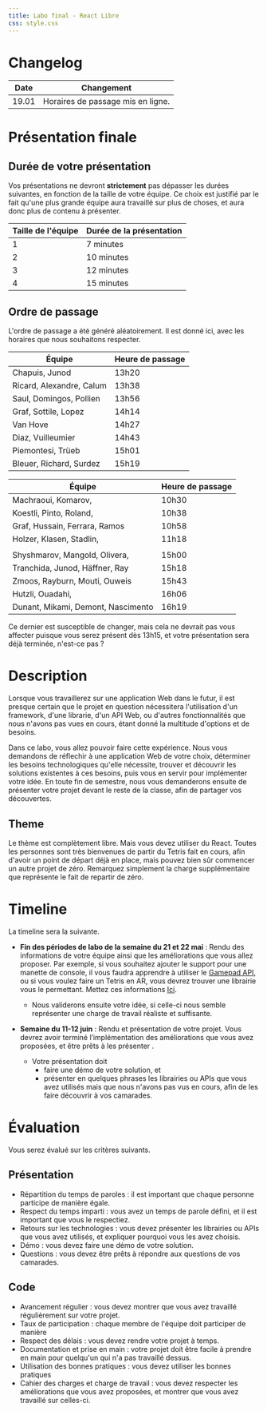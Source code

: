 ```yaml
---
title: Labo final - React Libre
css: style.css
---
```


# Changelog

| Date  | Changement                        |
| ----- | --------------------------------- |
| 19.01 | Horaires de passage mis en ligne. |

<!-- # Informations générales

- Travail de groupe, de 2 à 4 personnes (venez me voir si vous voulez vraiment
  le faire seul·e).
- Requirement Spec à rendre le 12 Décembre, par mail à Stefan et moi.
- Rendu final et présentations le 23 Janvier. -->

# Présentation finale

## Durée de votre présentation

Vos présentations ne devront **strictement** pas dépasser les durées suivantes,
en fonction de la taille de votre équipe. Ce choix est justifié par le fait
qu'une plus grande équipe aura travaillé sur plus de choses, et aura donc plus
de contenu à présenter.

| Taille de l'équipe | Durée de la présentation |
| ------------------ | ------------------------ |
| 1                  | 7 minutes                |
| 2                  | 10 minutes               |
| 3                  | 12 minutes               |
| 4                  | 15 minutes               |

## Ordre de passage

L'ordre de passage a été généré aléatoirement. Il est donné ici, avec les
horaires que nous souhaitons respecter.

| Équipe                   | Heure de passage |
| ------------------------ | ---------------- |
| Chapuis, Junod           | 13h20            |
| Ricard, Alexandre, Calum | 13h38            |
| Saul, Domingos, Pollien  | 13h56            |
| Graf, Sottile, Lopez     | 14h14            |
| Van Hove                 | 14h27            |
| Diaz, Vuilleumier        | 14h43            |
| Piemontesi, Trüeb        | 15h01            |
| Bleuer, Richard, Surdez  | 15h19            |

| Équipe                             | Heure de passage |
| ---------------------------------- | ---------------- |
| Machraoui, Komarov,                | 10h30            |
| Koestli, Pinto, Roland,            | 10h38            |
| Graf, Hussain, Ferrara, Ramos      | 10h58            |
| Holzer, Klasen, Stadlin,           | 11h18            |
|                                    |                  |
| Shyshmarov, Mangold, Olivera,      | 15h00            |
| Tranchida, Junod, Häffner, Ray     | 15h18            |
| Zmoos, Rayburn, Mouti, Ouweis      | 15h43            |
| Hutzli, Ouadahi,                   | 16h06            |
| Dunant, Mikami, Demont, Nascimento | 16h19            |

Ce dernier est susceptible de changer, mais cela ne devrait pas vous affecter
puisque vous serez présent dès 13h15, et votre présentation sera déjà terminée,
n'est-ce pas ?

# Description

Lorsque vous travaillerez sur une application Web dans le futur, il est presque
certain que le projet en question nécessitera l'utilisation d'un framework,
d'une librarie, d'un API Web, ou d'autres fonctionnalités que nous n'avons pas
vues en cours, étant donné la multitude d'options et de besoins.

Dans ce labo, vous allez pouvoir faire cette expérience. Nous vous demandons de
réflechir à une application Web de votre choix, déterminer les besoins
technologiques qu'elle nécessite, trouver et découvrir les solutions existentes
à ces besoins, puis vous en servir pour implémenter votre idée. En toute fin de
semestre, nous vous demanderons ensuite de présenter votre projet devant le
reste de la classe, afin de partager vos découvertes.

## Theme

Le thème est complètement libre. Mais vous devez utiliser du React. Toutes les
personnes sont très bienvenues de partir du Tetris fait en cours, afin d'avoir
un point de départ déjà en place, mais pouvez bien sûr commencer un autre projet
de zéro. Remarquez simplement la charge supplémentaire que représente le fait de
repartir de zéro.

# Timeline

La timeline sera la suivante.

- **Fin des périodes de labo de la semaine du 21 et 22 mai** : Rendu des
  informations de votre équipe ainsi que les améliorations que vous allez
  proposer. Par exemple, si vous souhaitez ajouter le support pour une manette
  de console, il vous faudra apprendre à utiliser le
  [Gamepad API](https://developer.mozilla.org/en-US/docs/Games/Techniques/Controls_Gamepad_API),
  ou si vous voulez faire un Tetris en AR, vous devrez trouver une librairie
  vous le permettant. Mettez ces informations
  [Ici](https://hessoit-my.sharepoint.com/:x:/r/personal/vincent_guidoux1_hes-so_ch/Documents/Web%202024%20-%20VGX%20-%20Labo%20libre.xlsx?d=w943476976ac8449885fb3ba2082aca28&csf=1&web=1&e=ZINSnN).

  - Nous validerons ensuite votre idée, si celle-ci nous semble représenter une
    charge de travail réaliste et suffisante.

- **Semaine du 11-12 juin** : Rendu et présentation de votre projet. Vous devrez
  avoir terminé l’implémentation des améliorations que vous avez proposées, et
  être prêts à les présenter .
  - Votre présentation doit
    - faire une démo de votre solution, et
    - présenter en quelques phrases les librairies ou APIs que vous avez
      utilisés mais que nous n'avons pas vus en cours, afin de les faire
      découvrir à vos camarades.

# Évaluation

Vous serez évalué sur les critères suivants.

## Présentation

- Répartition du temps de paroles : il est important que chaque personne
  participe de manière égale.
- Respect du temps imparti : vous avez un temps de parole défini, et il est
  important que vous le respectiez.
- Retours sur les technologies : vous devez présenter les librairies ou APIs que
  vous avez utilisés, et expliquer pourquoi vous les avez choisis.
- Démo : vous devez faire une démo de votre solution.
- Questions : vous devez être prêts à répondre aux questions de vos camarades.

## Code

- Avancement régulier : vous devez montrer que vous avez travaillé régulièrement
  sur votre projet.
- Taux de participation : chaque membre de l'équipe doit participer de manière
- Respect des délais : vous devez rendre votre projet à temps.
- Documentation et prise en main : votre projet doit être facile à prendre en
  main pour quelqu'un qui n'a pas travaillé dessus.
- Utilisation des bonnes pratiques : vous devez utiliser les bonnes pratiques
- Cahier des charges et charge de travail : vous devez respecter les
  améliorations que vous avez proposées, et montrer que vous avez travaillé sur
  celles-ci.
